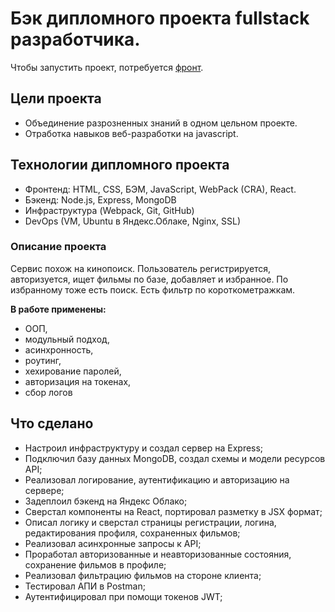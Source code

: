 # Бэк дипломного проекта fullstack разработчика.
Чтобы запустить проект, потребуется [фронт](https://github.com/SergeyKardashev/movies-explorer-frontend).


## Цели проекта

- Объединение разрозненных знаний в одном цельном проекте.
- Отработка навыков веб-разработки на javascript.


## Технологии дипломного проекта

- Фронтенд: HTML, CSS, БЭМ, JavaScript, WebPack (CRA), React.
- Бэкенд: Node.js, Express, MongoDB 
- Инфраструктура (Webpack, Git, GitHub) 
- DevOps (VM, Ubuntu в Яндекс.Облаке, Nginx, SSL)


### Описание проекта

Сервис похож на кинопоиск. Пользователь регистрируется, авторизуется, ищет фильмы по базе, добавляет и избранное. По избранному тоже есть поиск.
Есть фильтр по короткометражкам.


**В работе применены:**
- ООП,
- модульный подход,
- асинхронность,
- роутинг,
- хехирование паролей,
- авторизация на токенах,
- сбор логов

## Что сделано
- Настроил инфраструктуру и создал сервер на Express;
- Подключил базу данных MongoDB, создал схемы и модели ресурсов API;
- Реализовал логирование, аутентификацию и авторизацию на сервере;
- Задеплоил бэкенд на Яндекс Облако;
- Сверстал компоненты на React, портировал разметку в JSX формат;
- Описал логику и сверстал страницы регистрации, логина, редактирования профиля, сохраненных фильмов;
- Реализовал асинхронные запросы к API;
- Проработал авторизованные и неавторизованные состояния, сохранение фильмов в профиле;
- Реализовал фильтрацию фильмов на стороне клиента;
- Тестировал АПИ в Postman;
- Аутентифицировал при помощи токенов JWT;
